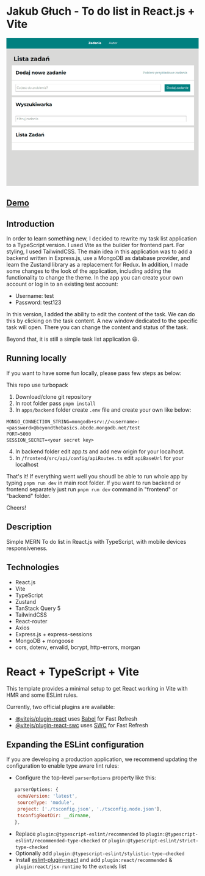 # Jakub Głuch - To do list in React.js + Vite

![To do list](/apps/frontend/public/gif/Animation.gif)

## [Demo](https://todolist-ts-mern-frontend.onrender.com/)

## Introduction

In order to learn something new, I decided to rewrite my task list application to a TypeScript version. I used Vite as the builder for frontend part. For styling, I used TailwindCSS. The main idea in this application was to add a backend written in Express.js, use a MongoDB as database provider, and learn the Zustand library as a replacement for Redux. In addition, I made some changes to the look of the application, including adding the functionality to change the theme. In the app you can create your own account or log in to an existing test account:

- Username: test
- Password: test123

In this version, I added the ability to edit the content of the task. We can do this by clicking on the task content. A new window dedicated to the specific task will open. There you can change the content and status of the task. 

Beyond that, it is still a simple task list application 😆.

## Running locally

If you want to have some fun locally, please pass few steps as below:

This repo use turbopack 

1. Download/clone git repository
2. In root folder pass ```pnpm install```
3. In `apps/backend` folder create ```.env``` file and create your own like below:
```
MONGO_CONNECTION_STRING=mongodb+srv://<username>:<password>@beyondthebasics.abcde.mongodb.net/test
PORT=5000
SESSION_SECRET=<your secret key>

```
4. In backend folder edit app.ts and add new origin for your localhost.
5. In `/frontend/src/api/config/apiRoutes.ts` edit `apiBaseUrl` for your localhost

That's it! If everything went well you shoudl be able to run whole app by typing `pnpm run dev` in main root folder. If you want to run backend or frontend separately just run `pnpm run dev` command in "frontend" or "backend" folder. 

Cheers!

## Description

Simple MERN To do list in React.js with TypeScript, with mobile devices responsiveness.

## Technologies

- React.js
- Vite
- TypeScript
- Zustand
- TanStack Query 5
- TailwindCSS
- React-router
- Axios
- Express.js + express-sessions
- MongoDB + mongoose
- cors, dotenv, envalid, bcrypt, http-errors, morgan

# React + TypeScript + Vite

This template provides a minimal setup to get React working in Vite with HMR and some ESLint rules.

Currently, two official plugins are available:

- [@vitejs/plugin-react](https://github.com/vitejs/vite-plugin-react/blob/main/packages/plugin-react/README.md) uses [Babel](https://babeljs.io/) for Fast Refresh
- [@vitejs/plugin-react-swc](https://github.com/vitejs/vite-plugin-react-swc) uses [SWC](https://swc.rs/) for Fast Refresh

## Expanding the ESLint configuration

If you are developing a production application, we recommend updating the configuration to enable type aware lint rules:

- Configure the top-level `parserOptions` property like this:

```js
   parserOptions: {
    ecmaVersion: 'latest',
    sourceType: 'module',
    project: ['./tsconfig.json', './tsconfig.node.json'],
    tsconfigRootDir: __dirname,
   },
```

- Replace `plugin:@typescript-eslint/recommended` to `plugin:@typescript-eslint/recommended-type-checked` or `plugin:@typescript-eslint/strict-type-checked`
- Optionally add `plugin:@typescript-eslint/stylistic-type-checked`
- Install [eslint-plugin-react](https://github.com/jsx-eslint/eslint-plugin-react) and add `plugin:react/recommended` & `plugin:react/jsx-runtime` to the `extends` list
